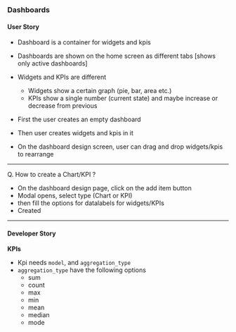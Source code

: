 ### Dashboards

#### User Story

- Dashboard is a container for widgets and kpis
- Dashboards are shown on the home screen as different tabs [shows only active dashboards]
- Widgets and KPIs are different

  - Widgets show a certain graph (pie, bar, area etc.)
  - KPIs show a single number (current state) and maybe increase or decrease from previous

- First the user creates an empty dashboard
- Then user creates widgets and kpis in it
- On the dashboard design screen, user can drag and drop widgets/kpis to rearrange

---

Q. How to create a Chart/KPI ?

- On the dashboard design page, click on the add item button
- Modal opens, select type (Chart or KPI)
- then fill the options for datalabels for widgets/KPIs
- Created

---

#### Developer Story

**KPIs**

- Kpi needs `model`, and `aggregation_type`
- `aggregation_type` have the following options
  - sum
  - count
  - max
  - min
  - mean
  - median
  - mode
